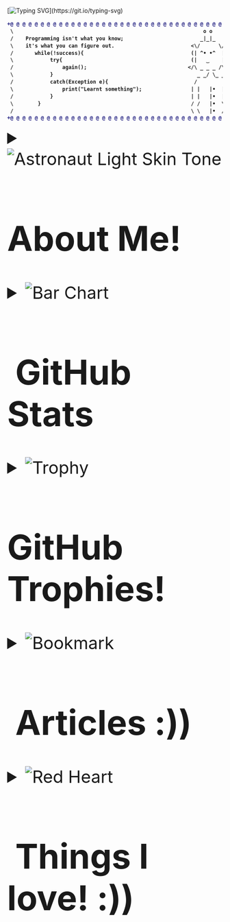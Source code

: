 [![Typing SVG](https://readme-typing-svg.demolab.com?font=Fira+Code&weight=700&size=35&pause=1000&color=E8B9F7&width=770&height=60&lines=Hello+Everyone!👋+Disha+here+(+o_o+);It's+so+Good+to+see+you+here!)](https://git.io/typing-svg)

<center>
<b>

```diff
+@ @ @ @ @ @ @ @ @ @ @ @ @ @ @ @ @ @ @ @ @ @ @ @ @ @ @ @ @ @ @ @ @ @ @ @ @ @ @ @ +
 \                                                              o o              /
 /    Programming isn't what you know;                         _|_|_             \
 \    it's what you can figure out.                         <\/      \/>         /
 /       while(!success){                                   (| ^• •^  |)         \
 \            try{                                          (|   ‿    |)         /
 /                again();                                 </\ _ _ _ /\>         \
 \            }                                               _ _/ \_ _          /
 /            catch(Exception e){                            /         \         \
 \                print("Learnt something");                | |   |•  | |        /
 /            }                                             | |   |•  | |        \
 \        }                                                 / /   |•  \ \        /
 /                                                          \ \   |•  / /        \
+@ @ @ @ @ @ @ @ @ @ @ @ @ @ @ @ @ @ @ @ @ @ @ @ @ @ @ @ @ @ @ @ @ @ @ @ @ @ @ @ +
```
</b>
</center>

<details>
<summary style = "font-size : 40px;"><img src="https://raw.githubusercontent.com/Tarikul-Islam-Anik/Animated-Fluent-Emojis/master/Emojis/People%20with%20professions/Astronaut%20Light%20Skin%20Tone.png" alt="Astronaut Light Skin Tone" width="50" height="50" /><h1>About Me!</h1></p></summary>
<b>
    
```python
class Computer_Engineer : 
    def __init__(self):
        self.name = "Disha Modi😇"
        self.currentRole = "Student"
        self.college = "Dharmsinh Desai University"
        self.email = "dishamodi3105@gmail.com"

    def fieldsExplored():
        self.canCodein = ["C","C++","C#","Python","JavaScript"]
        self.interestedIn = ["Machine Learning", "Deep Learning", "Image Processing", "Web Development", "Android Development"]
        
    def futureGoals():
        self.goals = ["Exploring the world of Open Source😃", "Increasing Network"]

    def say_Hi():
        print("Thank you for visiting my profile! I hope you would love it!")

me = Computer_Engineer()
me.say_Hi()
```
</b>
</details>

<details>
<summary style = "font-size : 40px;"><img src="https://raw.githubusercontent.com/Tarikul-Islam-Anik/Animated-Fluent-Emojis/master/Emojis/Objects/Bar%20Chart.png" alt="Bar Chart" width="40" height="40" /><h1>&nbsp;GitHub Stats </h1></p></summary>

<p align="center">
<img src="http://github-profile-summary-cards.vercel.app/api/cards/profile-details?username=dishamodi0910&theme=radical">
<img src="http://github-profile-summary-cards.vercel.app/api/cards/repos-per-language?username=dishamodi0910&theme=radical">
<img src="http://github-profile-summary-cards.vercel.app/api/cards/most-commit-language?username=dishamodi0910&theme=radical">
<img src="http://github-profile-summary-cards.vercel.app/api/cards/stats?username=dishamodi0910&theme=radical">
<img src="http://github-profile-summary-cards.vercel.app/api/cards/productive-time?username=dishamodi0910&theme=radical&utcOffset=8">
<a href="https://github.com/ashutosh00710/github-readme-activity-graph"><img alt="Disha's Activity Graph" src="https://github-readme-activity-graph.vercel.app/graph/?username=dishamodi0910&bg_color=1F222E&color=F8D866&line=F85D7F&point=FFFFFF&hide_border=true" /></a>

</p>
</details>

<details>
<summary style = "font-size : 40px;"><img src="https://raw.githubusercontent.com/Tarikul-Islam-Anik/Animated-Fluent-Emojis/master/Emojis/Activities/Trophy.png" alt="Trophy" width="50" height="50" /><h1>GitHub Trophies!</h1></p></summary>
<img src="https://github-profile-trophy.vercel.app/?username=dishamodi0910&theme=discord&column=4&no-bg=true&margin-w=15&margin-h=10" width=80%>
</details>

<details>
<summary style = "font-size : 40px;"><img src="https://raw.githubusercontent.com/Tarikul-Islam-Anik/Animated-Fluent-Emojis/master/Emojis/Objects/Bookmark.png" alt="Bookmark" width="35" height="35" /><h1>&nbsp;Articles :))</h1></p></summary>

|Types of Machine Learning|Automated Machine Learning|Pip v/s Conda|
|:---:|:---:|:---:|
|<a href=""><img src="src\7.png"></a>|<a href=""><img src="src\5.png"></a>|<a href=""><img src="src\3.png"></a>|

|Stepping in Data Preparation|Adversarial Machine Learning|Computer Vision|
|:---:|:---:|:---:|
|<a href=""><img src="src\2.png"></a>|<a href=""><img src="src\4.png"></a>|<a href=""><img src="src\8.png"></a>|

</details>

<details>
<summary style = "font-size : 40px;"><img src="https://raw.githubusercontent.com/Tarikul-Islam-Anik/Animated-Fluent-Emojis/master/Emojis/Smilies/Red%20Heart.png" alt="Red Heart" width="50" height="50" /><h1>&nbsp;Things I love! :))</h1></p></summary>

|||||||`P`||||||
|-|-|-|-|-|-|-|-|-|-|-|-|
|`L`|`I`|`N`|`G`|`U`|`I`|`S`|`T`|`I`|`C`|||
|||||||`Y`|||`O`|||
|||||||`C`|||`D`|`E`|`V`|
|||||||`H`|||`E`|||
||||||`B`|`O`|`O`|`K`|`S`|||
|||||||`L`||||||
|||||||`O`||||||
|||`D`|`E`|`S`|`I`|`G`|`N`|||||
|||`S`||||`Y`||||||
|||`A`||||||||||

 
</details>
